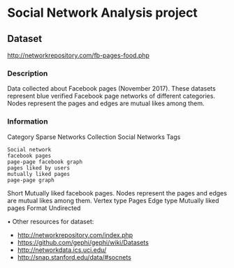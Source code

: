 # Social Network Analysis project
 
## Dataset
http://networkrepository.com/fb-pages-food.php

### Description	
Data collected about Facebook pages (November 2017). These datasets represent blue verified Facebook page networks of different categories. Nodes represent the pages and edges are mutual likes among them.

### Information
Category	Sparse Networks
Collection	Social Networks
Tags	

    Social network
    facebook pages
    page-page facebook graph
    pages liked by users
    mutually liked pages
    page-page graph

Short	Mutually liked facebook pages. Nodes represent the pages and edges are mutual likes among them.
Vertex type	Pages
Edge type	Mutually liked pages
Format	Undirected


• Other resources for dataset:
- http://networkrepository.com/index.php
- https://github.com/gephi/gephi/wiki/Datasets
- http://networkdata.ics.uci.edu/
- http://snap.stanford.edu/data/#socnets

